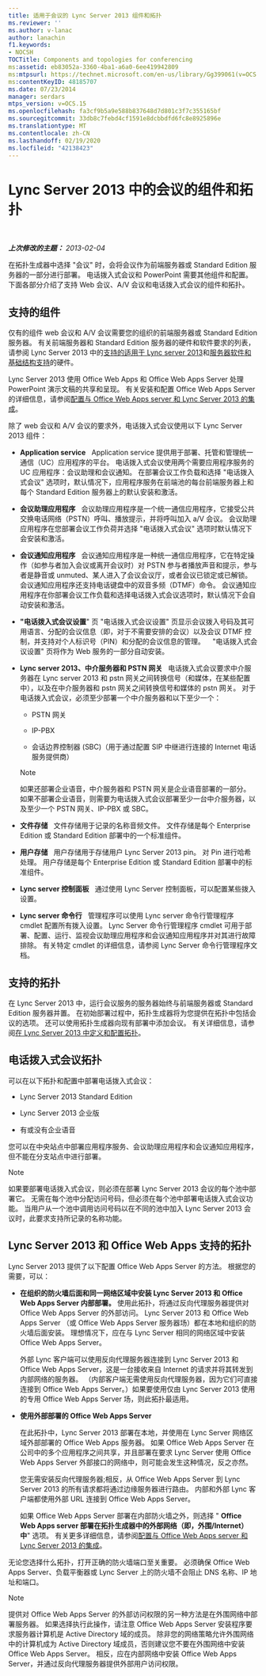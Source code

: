 ```yaml
---
title: 适用于会议的 Lync Server 2013 组件和拓扑
ms.reviewer: ''
ms.author: v-lanac
author: lanachin
f1.keywords:
- NOCSH
TOCTitle: Components and topologies for conferencing
ms:assetid: eb83052a-3360-4ba1-a6a0-6ee419942809
ms:mtpsurl: https://technet.microsoft.com/en-us/library/Gg399061(v=OCS.15)
ms:contentKeyID: 48185707
ms.date: 07/23/2014
manager: serdars
mtps_version: v=OCS.15
ms.openlocfilehash: fa3cf9b5a9e588b837648d7d801c3f7c355165bf
ms.sourcegitcommit: 33db8c7febd4cf1591e8dcbbdfd6fc8e8925896e
ms.translationtype: MT
ms.contentlocale: zh-CN
ms.lasthandoff: 02/19/2020
ms.locfileid: "42138423"
---
```

<div data-xmlns="http://www.w3.org/1999/xhtml">

<div class="topic" data-xmlns="http://www.w3.org/1999/xhtml" data-msxsl="urn:schemas-microsoft-com:xslt" data-cs="http://msdn.microsoft.com/">

<div data-asp="https://msdn2.microsoft.com/asp">

# <a name="components-and-topologies-for-conferencing-in-lync-server-2013"></a>Lync Server 2013 中的会议的组件和拓扑

</div>

<div id="mainSection">

<div id="mainBody">

<span> </span>

_**上次修改的主题：** 2013-02-04_

在拓扑生成器中选择 "会议" 时，会将会议作为前端服务器或 Standard Edition 服务器的一部分进行部署。 电话拨入式会议和 PowerPoint 需要其他组件和配置。 下面各部分介绍了支持 Web 会议、A/V 会议和电话拨入式会议的组件和拓扑。

<div>

## <a name="supported-components"></a>支持的组件

仅有的组件 web 会议和 A/V 会议需要您的组织的前端服务器或 Standard Edition 服务器。 有关前端服务器和 Standard Edition 服务器的硬件和软件要求的列表，请参阅 Lync Server 2013 中的[支持的适用于 Lync server 2013](lync-server-2013-supported-hardware.md)和[服务器软件和基础结构支持](lync-server-2013-server-software-and-infrastructure-support.md)的硬件。

Lync Server 2013 使用 Office Web Apps 和 Office Web Apps Server 处理 PowerPoint 演示文稿的共享和呈现。 有关安装和配置 Office Web Apps Server 的详细信息，请参阅[配置与 Office Web Apps server 和 Lync Server 2013 的集成](lync-server-2013-enabling-office-web-apps-server-and-lync-server-2013.md)。

除了 web 会议和 A/V 会议的要求外，电话拨入式会议使用以下 Lync Server 2013 组件：

  - **Application service**   Application service 提供用于部署、托管和管理统一通信（UC）应用程序的平台。 电话拨入式会议使用两个需要应用程序服务的 UC 应用程序：会议助理和会议通知。 在部署会议工作负载和选择 "电话拨入式会议" 选项时，默认情况下，应用程序服务在前端池的每台前端服务器上和每个 Standard Edition 服务器上的默认安装和激活。

  - **会议助理应用程序**   会议助理应用程序是一个统一通信应用程序，它接受公共交换电话网络（PSTN）呼叫、播放提示，并将呼叫加入 a/V 会议。 会议助理应用程序在您部署会议工作负荷并选择 "电话拨入式会议" 选项时默认情况下会安装和激活。

  - **会议通知应用程序**   会议通知应用程序是一种统一通信应用程序，它在特定操作（如参与者加入会议或离开会议时）对 PSTN 参与者播放声音和提示，参与者是静音或 unmuted、某人进入了会议会议厅，或者会议已锁定或已解锁。 会议通知应用程序还支持电话键盘中的双音多频（DTMF）命令。 会议通知应用程序在你部署会议工作负载和选择电话拨入式会议选项时，默认情况下会自动安装和激活。

  - **"电话拨入式会议设置**" 页 "电话拨入式会议设置" 页显示会议拨入号码及其可用语言、分配的会议信息（即，对于不需要安排的会议）以及会议 DTMF 控制，并支持对个人标识号（PIN）和分配的会议信息的管理。    "电话拨入式会议设置" 页将作为 Web 服务的一部分自动安装。

  - **Lync server 2013、中介服务器和 PSTN 网关**   电话拨入式会议要求中介服务器在 Lync server 2013 和 pstn 网关之间转换信号（和媒体，在某些配置中），以及在中介服务器和 pstn 网关之间转换信号和媒体的 pstn 网关。 对于电话拨入式会议，必须至少部署一个中介服务器和以下至少一个：
    
      - PSTN 网关
    
      - IP-PBX
    
      - 会话边界控制器 (SBC)（用于通过配置 SIP 中继进行连接的 Internet 电话服务提供商）
    
    <div>
    

    > [!NOTE]  
    > 如果还部署企业语音，中介服务器和 PSTN 网关是企业语音部署的一部分。 如果不部署企业语音，则需要为电话拨入式会议部署至少一台中介服务器，以及至少一个 PSTN 网关、IP-PBX 或 SBC。

    
    </div>

  - **文件存储**   文件存储用于记录的名称音频文件。 文件存储是每个 Enterprise Edition 或 Standard Edition 部署中的一个标准组件。

  - **用户存储**   用户存储用于存储用户 Lync Server 2013 pin。 对 Pin 进行哈希处理。 用户存储是每个 Enterprise Edition 或 Standard Edition 部署中的标准组件。

  - **Lync server 控制面板**   通过使用 Lync Server 控制面板，可以配置某些拨入设置。

  - **Lync server 命令行**   管理程序可以使用 Lync server 命令行管理程序 cmdlet 配置所有拨入设置。 Lync Server 命令行管理程序 cmdlet 可用于部署、配置、运行、监视会议助理应用程序和会议通知应用程序并对其进行故障排除。 有关特定 cmdlet 的详细信息，请参阅 Lync Server 命令行管理程序文档。

</div>

<div>

## <a name="supported-topologies"></a>支持的拓扑

在 Lync Server 2013 中，运行会议服务的服务器始终与前端服务器或 Standard Edition 服务器并置。 在初始部署过程中，拓扑生成器将为您提供在拓扑中包括会议的选项。 还可以使用拓扑生成器向现有部署中添加会议。 有关详细信息，请参阅[在 Lync Server 2013 中定义和配置拓扑](lync-server-2013-defining-and-configuring-the-topology.md)。

<div>

## <a name="dial-in-conferencing-toplogies"></a>电话拨入式会议拓扑

可以在以下拓扑和配置中部署电话拨入式会议：

  - Lync Server 2013 Standard Edition

  - Lync Server 2013 企业版

  - 有或没有企业语音

您可以在中央站点中部署应用程序服务、会议助理应用程序和会议通知应用程序，但不能在分支站点中进行部署。

<div>


> [!NOTE]  
> 如果要部署电话拨入式会议，则必须在部署 Lync Server 2013 会议的每个池中部署它。 无需在每个池中分配访问号码，但必须在每个池中部署电话拨入式会议功能。 当用户从一个池中调用访问号码以在不同的池中加入 Lync Server 2013 会议时，此要求支持所记录的名称功能。



</div>

</div>

<div>

## <a name="supported-topologies-for-lync-server-2013-and-office-web-apps"></a>Lync Server 2013 和 Office Web Apps 支持的拓扑

Lync Server 2013 提供了以下配置 Office Web Apps Server 的方法。 根据您的需要，可以：

  - **在组织的防火墙后面和同一网络区域中安装 Lync Server 2013 和 Office Web Apps Server 内部部署。** 使用此拓扑，将通过反向代理服务器提供对 Office Web Apps Server 的外部访问。 Lync Server 2013 和 Office Web Apps Server （或 Office Web Apps Server 服务器场）都在本地和组织的防火墙后面安装。 理想情况下，应在与 Lync Server 相同的网络区域中安装 Office Web Apps Server。
    
    外部 Lync 客户端可以使用反向代理服务器连接到 Lync Server 2013 和 Office Web Apps Server，这是一台接收来自 Internet 的请求并将其转发到内部网络的服务器。 （内部客户端无需使用反向代理服务器，因为它们可直接连接到 Office Web Apps Server。）如果要使用仅由 Lync Server 2013 使用的专用 Office Web Apps Server 场，则此拓扑最适用。

  - **使用外部部署的 Office Web Apps Server**
    
    在此拓扑中，Lync Server 2013 部署在本地，并使用在 Lync Server 网络区域外部部署的 Office Web Apps 服务器。 如果 Office Web Apps Server 在公司中的多个应用程序之间共享，并且部署在要求 Lync Server 使用 Office Web Apps Server 外部接口的网络中，则可能会发生这种情况，反之亦然。
    
    您无需安装反向代理服务器;相反，从 Office Web Apps Server 到 Lync Server 2013 的所有请求都将通过边缘服务器进行路由。 内部和外部 Lync 客户端都使用外部 URL 连接到 Office Web Apps Server。
    
    如果 Office Web Apps Server 部署在内部防火墙之外，则选择 " **Office Web Apps server 部署在拓扑生成器中的外部网络（即，外围/Internet）中**" 选项。 有关更多详细信息，请参阅[配置与 Office Web Apps server 和 Lync Server 2013 的集成](lync-server-2013-enabling-office-web-apps-server-and-lync-server-2013.md)。

无论您选择什么拓扑，打开正确的防火墙端口至关重要。 必须确保 Office Web Apps Server、负载平衡器或 Lync Server 上的防火墙不会阻止 DNS 名称、IP 地址和端口。

<div>


> [!NOTE]  
> 提供对 Office Web Apps Server 的外部访问权限的另一种方法是在外围网络中部署服务器。 如果选择执行此操作，请注意 Office Web Apps Server 安装程序要求服务器计算机是 Active Directory 域的成员。 除非您的网络策略允许外围网络中的计算机成为 Active Directory 域成员，否则建议您不要在外围网络中安装 Office Web Apps Server。 相反，应在内部网络中安装 Office Web Apps Server，并通过反向代理服务器提供外部用户访问权限。



</div>

</div>

</div>

</div>

<span> </span>

</div>

</div>

</div>

